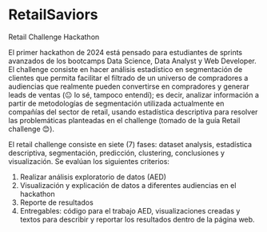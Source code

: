 # RetailSaviors
Retail Challenge Hackathon

El primer hackathon de 2024 está pensado para estudiantes de sprints avanzados de los bootcamps Data Science, Data Analyst y Web Developer. El challenge consiste en hacer análisis estadístico en segmentación de clientes que permita facilitar el filtrado de un universo de compradores a audiencias que realmente pueden convertirse en compradores y generar leads de ventas (😐 lo sé, tampoco entendí); es decir, analizar información a partir de metodologías de segmentación utilizada actualmente en compañías del sector de retail, usando estadística descriptiva para resolver las problemáticas planteadas en el challenge (tomado de la guía Retail challenge 😊).

El retail challenge consiste en siete (7) fases: dataset analysis, estadística descriptiva, segmentación, predicción, clustering, conclusiones y visualización. Se evalúan los siguientes criterios:
1. Realizar análisis exploratorio de datos (AED)
2. Visualización y explicación de datos a diferentes audiencias en el hackathon
3. Reporte de resultados
4. Entregables: código para el trabajo AED, visualizaciones creadas y textos para describir y reportar los resultados dentro de la página web.
